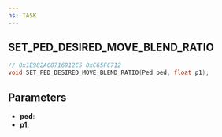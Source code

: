 ```yaml
---
ns: TASK
---
```

## SET_PED_DESIRED_MOVE_BLEND_RATIO

```c
// 0x1E982AC8716912C5 0xC65FC712
void SET_PED_DESIRED_MOVE_BLEND_RATIO(Ped ped, float p1);
```

## Parameters
* **ped**:
* **p1**:

